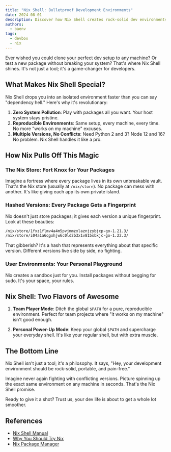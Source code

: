 ```yaml
---
title: "Nix Shell: Bulletproof Development Environments"
date: 2024-08-01
description: Discover how Nix Shell creates rock-solid dev environments that work everywhere, every time.
authors:
  - baenv
tags:
  - devbox
  - nix
---
```


Ever wished you could clone your perfect dev setup to any machine? Or test a new package without breaking your system? That's where Nix Shell shines. It's not just a tool; it's a game-changer for developers.

## What Makes Nix Shell Special?

Nix Shell drops you into an isolated environment faster than you can say "dependency hell." Here's why it's revolutionary:

1. **Zero System Pollution**: Play with packages all you want. Your host system stays pristine.
2. **Reproducible Environments**: Same setup, every machine, every time. No more "works on my machine" excuses.
3. **Multiple Versions, No Conflicts**: Need Python 2 and 3? Node 12 and 16? No problem. Nix Shell handles it like a pro.

## How Nix Pulls Off This Magic

### The Nix Store: Fort Knox for Your Packages

Imagine a fortress where every package lives in its own unbreakable vault. That's the Nix store (usually at `/nix/store`). No package can mess with another. It's like giving each app its own private island.

### Hashed Versions: Every Package Gets a Fingerprint

Nix doesn't just store packages; it gives each version a unique fingerprint. Look at these beauties:

```bash
/nix/store/1fxz1flmv4a4m5pvjmmzxlaznjzybjcp-go-1.21.3/
/nix/store/i04a1a6qgxhjw6c0ld2b3x1v815sbxjc-go-1.22.3/
```

That gibberish? It's a hash that represents everything about that specific version. Different versions live side by side, no fighting.

### User Environments: Your Personal Playground

Nix creates a sandbox just for you. Install packages without begging for sudo. It's your space, your rules.

## Nix Shell: Two Flavors of Awesome

1. **Team Player Mode**: Ditch the global `$PATH` for a pure, reproducible environment. Perfect for team projects where "it works on my machine" isn't good enough.

2. **Personal Power-Up Mode**: Keep your global `$PATH` and supercharge your everyday shell. It's like your regular shell, but with extra muscle.

## The Bottom Line

Nix Shell isn't just a tool; it's a philosophy. It says, "Hey, your development environment should be rock-solid, portable, and pain-free."

Imagine never again fighting with conflicting versions. Picture spinning up the exact same environment on any machine in seconds. That's the Nix Shell promise.

Ready to give it a shot? Trust us, your dev life is about to get a whole lot smoother.

## References

- [Nix Shell Manual](https://nix.dev/manual/nix/2.22/command-ref/nix-shell)
- [Why You Should Try Nix](https://nixos.org/guides/nix-pills/01-why-you-should-give-it-a-try)
- [Nix Package Manager](https://nixos.org/)
